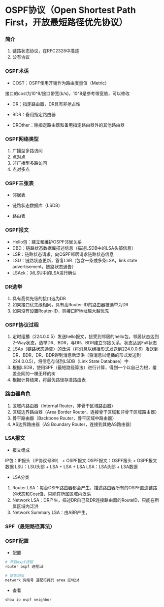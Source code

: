 # OSPF协议（Open Shortest Path First，开放最短路径优先协议）


### 简介

1. 链路状态协议，在RFC2328中描述
2. 公有协议


### OSPF术语

	
* COST：OSPF使用开销作为路由度量值（Metric）

接口的cost为10^8/接口带宽(b/s)，10^8是参考带宽值，可以修改

* DR：指定路由器，DR具有非抢占性

* BDR：备用指定路由器

* DROther：除指定路由器和备用指定路由器外的其他路由器


### OSPF网络类型

1. 广播型多路访问
2. 点对点
3. 非广播型多路访问
4. 点对多点


### OSPF三张表

* 邻居表

* 链路状态数据库（LSDB）

* 路由表


### OSPF报文

* Hello包：建立和维护OSPF邻居关系
* DBD：链路状态数据库描述信息（描述LSDB中的LSA头部信息）
* LSR：链路状态请求，向OSPF邻居请求链路状态信息
* LSU：链路状态更新，答复LSR（包含一条或多条LSA，link state advertisement，链路状态通告）
* LSAck：对LSU中的LSA进行确认


### DR选举

1. 具有高优先级的接口选为DR
2. 如果接口优先级相同，具有高Router-ID的路由器被选举为DR
3. 如果没有设置Router-ID，则接口IP地址越大越优先


### OSPF协议过程

1. 定时组播（224.0.0.5）发送hello报文，接受到邻居的hello包，邻居状态达到2-Way状态，选举DR、BDR，与DR、BDR建立邻接关系，状态达到Full状态
2. LSAs（链路状态通告）的泛洪（将消息以组播形式发送到224.0.0.6）发送到DR、BDR，DR、BDR得到消息后泛洪（将消息以组播的形式发送到224.0.0.5），将信息存储到LSDB（Link State Database）中
3. 根据LSDB，使用SPF（最短路径算法）进行计算，得到一个以自己为根，覆盖全网的一棵无环的树
4. 根据计算结果，将最优路径存进路由表


### 路由器角色

1. 区域内路由器（Internal Router，非骨干区域路由器）
2. 区域边界路由器（Area Border Router，连接骨干区域和非骨干区域路由器）
3. 骨干路由器（Backbone Router，骨干区域中路由器）
4. AS边界路由器（AS Boundary Router，连接到其他AS路由器）


### LSA报文

* 报文组成

IP包：IP报头（IP协议号89） + OSPF报文
OSPF报文：OSPF报头 + OSPF报文数据
LSU：LSU头部 + LSA + LSA + LSA
LSA：LSA头部 + LSA数据

* LSA分类

1. Router LSA：每台OSPF路由器都会产生，描述路由器所有的OSPF直连链路的状态和Cost值，只能在所属区域内泛洪
2. Network LSA：DR产生，描述DR自己及DR连接路由器的RouteID，只能在所属区域内泛洪
3. Network Summary LSA：由ABR产生，


### SPF（最短路径算法）



### OSPF配置

* 配置

```sh
# 开启ospf进程
router ospf 进程id

# 宣告地址
network 网络号 通配符掩码 area 区域id
```

* 查看

```sh
show ip ospf neighbor
```
